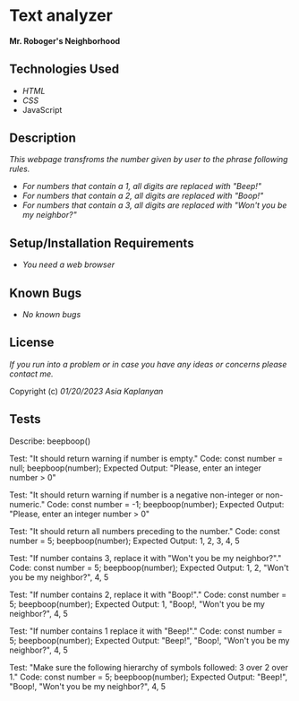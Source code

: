 # Text analyzer
#### Mr. Roboger's Neighborhood

## Technologies Used

* _HTML_
* _CSS_
* JavaScript

## Description

_This webpage transfroms the number given by user to the phrase following rules._
* _For numbers that contain a 1, all digits are replaced with "Beep!"_
* _For numbers that contain a 2, all digits are replaced with "Boop!"_
* _For numbers that contain a 3, all digits are replaced with "Won't you be my neighbor?"_


## Setup/Installation Requirements

* _You need a web browser_


## Known Bugs

* _No known bugs_


## License

_If you run into a problem or in case you have any ideas or concerns please contact me._

Copyright (c) _01/20/2023_ _Asia Kaplanyan_

## Tests
Describe: beepboop()

Test: "It should return warning if number is empty."
Code:
const number = null;
beepboop(number);
Expected Output: "Please, enter an integer number > 0"

Test: "It should return warning if number is a negative non-integer or non-numeric."
Code:
const number = -1;
beepboop(number);
Expected Output: "Please, enter an integer number > 0"

Test: "It should return all numbers preceding to the number."
Code:
const number = 5;
beepboop(number);
Expected Output: 1, 2, 3, 4, 5

Test: "If number contains 3, replace it with "Won't you be my neighbor?"."
Code:
const number = 5;
beepboop(number);
Expected Output: 1, 2, "Won't you be my neighbor?", 4, 5

Test: "If number contains 2, replace it with "Boop!"."
Code:
const number = 5;
beepboop(number);
Expected Output: 1, "Boop!, "Won't you be my neighbor?", 4, 5

Test: "If number contains 1 replace it with "Beep!"."
Code:
const number = 5;
beepboop(number);
Expected Output: "Beep!", "Boop!, "Won't you be my neighbor?", 4, 5

Test: "Make sure the following hierarchy of symbols followed: 3 over 2 over 1."
Code:
const number = 5;
beepboop(number);
Expected Output: "Beep!", "Boop!, "Won't you be my neighbor?", 4, 5